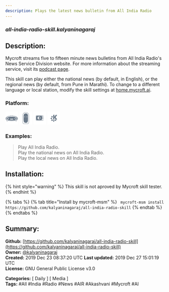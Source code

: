 ```yaml
---
description: Plays the latest news bulletin from All India Radio
---
```


### _all-india-radio-skill.kalyaninagaraj_  
## Description:  
Mycroft streams five to fifteen minute news bulletins from All India Radio's News Service Division website. For more information about the streaming service, visit its [podcast page](http://www.newsonair.nic.in/Podcast.aspx).

This skill can play either the national news (by default, in English), or the regional news (by default, from Pune in Marathi). To change to a different language or local station, modify the skill settings at [home.mycroft.ai](https://home.mycroft.ai).  
  
  
### Platform:  
 ![Mark I](../.gitbook/assets/mark-1-icon.png)  ![Mark II](../.gitbook/assets/mark-2-icon.png)  ![Picroft](../.gitbook/assets/picroft-icon.png)  ![plasmoid](../.gitbook/assets/kde.png)   
### Examples:  
> Play All India Radio.  
> Play the national news on All India Radio.  
> Play the local news on All India Radio.  
  
## Installation:  
{% hint style="warning" %}
This skill is not aproved by Mycroft skill tester.
{% endhint %}
    
{% tabs %}
{% tab title="Install by mycroft-msm" %}
``` mycroft-msm install https://github.com/kalyaninagaraj/all-india-radio-skill```
{% endtab %}
  {% endtabs %}
    
## Summary:  
**Github:** [https://github.com/kalyaninagaraj/all-india-radio-skill](https://github.com/kalyaninagaraj/all-india-radio-skill)  
**Owner:** [@kalyaninagaraj](https://github.com/kalyaninagaraj)  
**Created:** 2019 Dec 23 08:37:20 UTC  **Last updated:** 2019 Dec 27 15:01:19 UTC  
**License:** GNU General Public License v3.0  
  
**Categories:** [ Daily ] [ Media ]   
**Tags:** \#All \#India \#Radio \#News \#AIR \#Akashvani \#Mycroft \#AI   
